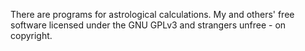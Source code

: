 There are programs for astrological calculations. My and others' free software licensed under the GNU GPLv3 and strangers unfree -  on copyright.